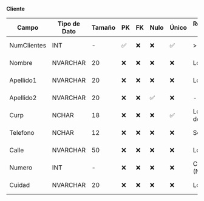 
**Cliente**

| Campo       | Tipo de Dato | Tamaño | PK  | FK  | Nulo | Único | Restricciones / CHECK             | Referencia a | Descripción                |
|-------------|--------------|--------|-----|-----|------|--------|-----------------------------------|---------------|----------------------------|
| NumClientes | INT          | -      | ✅  | ❌  | ❌   | ✅     | > 0                               | -             | ID único del cliente       |
| Nombre      | NVARCHAR     | 20     | ❌  | ❌  | ❌   | ❌     | Longitud >= 3                     | -             | Nombre del cliente         |
| Apellido1   | NVARCHAR     | 20     | ❌  | ❌  | ❌   | ❌     | Longitud >= 3                     | -             | Primer apellido            |
| Apellido2   | NVARCHAR     | 20     | ❌  | ❌  | ✅   | ❌     | -                                 | -             | Segundo apellido           |
| Curp        | NCHAR        | 18     | ❌  | ❌  | ❌   | ✅     | Longitud fija de 18               | -             | CURP del cliente           |
| Telefono    | NCHAR        | 12     | ❌  | ❌  | ❌   | ❌     | Solo números                      | -             | Teléfono del cliente       |
| Calle       | NVARCHAR     | 50     | ❌  | ❌  | ❌   | ❌     | Longitud >= 3                     | -             | Calle del domicilio        |
| Numero      | INT          | -      | ❌  | ❌  | ❌   | ❌     | CHECK (Numero > 0)                | -             | Número exterior            |
| Cuidad      | NVARCHAR     | 20     | ❌  | ❌  | ❌   | ❌     | Longitud >= 3                     | -             | Ciudad del cliente         |
